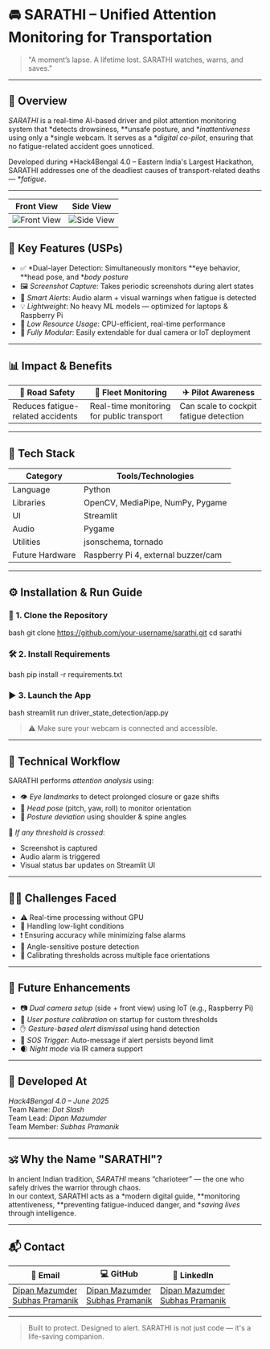 # 🚘 SARATHI – Unified Attention Monitoring for Transportation

> "A moment’s lapse. A lifetime lost. SARATHI watches, warns, and saves."

---

## 📍 Overview

*SARATHI* is a real-time AI-based driver and pilot attention monitoring system that *detects drowsiness, **unsafe posture, and **inattentiveness* using only a *single webcam. It serves as a **digital co-pilot*, ensuring that no fatigue-related accident goes unnoticed.

Developed during *Hack4Bengal 4.0 – Eastern India's Largest Hackathon, SARATHI addresses one of the deadliest causes of transport-related deaths — **fatigue*.

---
| Front View | Side View |
|--------|---------|
| ![Front View](https://github.com/user-attachments/assets/8fb8087d-81d5-4952-8b27-e60a220ff531) | ![Side View](https://github.com/user-attachments/assets/dabc7f94-fc47-4cf0-96ac-bd456423ebba) |



## 🚀 Key Features (USPs)

- ✅ *Dual-layer Detection: Simultaneously monitors **eye behavior, **head pose, and **body posture*  
- 🖼 *Screenshot Capture*: Takes periodic screenshots during alert states  
- 📣 *Smart Alerts*: Audio alarm + visual warnings when fatigue is detected  
- 💡 *Lightweight*: No heavy ML models — optimized for laptops & Raspberry Pi  
- 🔋 *Low Resource Usage*: CPU-efficient, real-time performance  
- 🔧 *Fully Modular*: Easily extendable for dual camera or IoT deployment

---

## 📊 Impact & Benefits

| 🚗 Road Safety | 🚌 Fleet Monitoring | ✈ Pilot Awareness |
|----------------|---------------------|--------------------|
| Reduces fatigue-related accidents | Real-time monitoring for public transport | Can scale to cockpit fatigue detection |

---

## 🧠 Tech Stack

| Category | Tools/Technologies |
|---------|-------------------|
| Language | Python |
| Libraries | OpenCV, MediaPipe, NumPy, Pygame |
| UI | Streamlit |
| Audio | Pygame |
| Utilities | jsonschema, tornado |
| Future Hardware | Raspberry Pi 4, external buzzer/cam |

---

## ⚙ Installation & Run Guide

### 🔄 1. Clone the Repository

bash
git clone https://github.com/your-username/sarathi.git
cd sarathi


### 🛠 2. Install Requirements

bash
pip install -r requirements.txt


### ▶ 3. Launch the App

bash
streamlit run driver_state_detection/app.py


> ⚠ Make sure your webcam is connected and accessible.

---

## 🧪 Technical Workflow

SARATHI performs *attention analysis* using:
- 👁 *Eye landmarks* to detect prolonged closure or gaze shifts
- 🧠 *Head pose* (pitch, yaw, roll) to monitor orientation
- 🧍 *Posture deviation* using shoulder & spine angles

🧠 *If any threshold is crossed*:
- Screenshot is captured
- Audio alarm is triggered
- Visual status bar updates on Streamlit UI

---

## 🧗‍♂ Challenges Faced

- ⚠ Real-time processing without GPU
- 🌙 Handling low-light conditions
- ❗ Ensuring accuracy while minimizing false alarms
- 📐 Angle-sensitive posture detection
- 🧠 Calibrating thresholds across multiple face orientations

---

## 🌱 Future Enhancements

- 📷 *Dual camera setup* (side + front view) using IoT (e.g., Raspberry Pi)
- 🧘 *User posture calibration* on startup for custom thresholds
- ✋ *Gesture-based alert dismissal* using hand detection
- 🚨 *SOS Trigger*: Auto-message if alert persists beyond limit
- 🌒 *Night mode* via IR camera support

---

## 🏁 Developed At

*Hack4Bengal 4.0 – June 2025*  
Team Name: *Dot Slash*  
Team Lead: *Dipan Mazumder*  
Team Member: *Subhas Pramanik*

---

## 🕉 Why the Name "SARATHI"?

In ancient Indian tradition, *SARATHI* means “charioteer” — the one who safely drives the warrior through chaos.  
In our context, SARATHI acts as a *modern digital guide, **monitoring attentiveness, **preventing fatigue-induced danger, and **saving lives* through intelligence.

---

## 📬 Contact

| 📧 Email | 💻 GitHub | 🔗 LinkedIn |
|----------|-----------|--------------|
| [Dipan Mazumder](mailto:dipanmazumder313@gmail.com)<br>[Subhas Pramanik ](mailto:subhaspramanik38@gmail.com) | [Dipan Mazumder](https://github.com/dipan313)<br>[Subhas Pramanik](https://github.com/subhas-pramanik-09) | [Dipan Mazumder](https://www.linkedin.com/in/dipan-mazumder-953453279/)<br>[Subhas Pramanik](https://www.linkedin.com/in/subhas-pramanik) |

---

> Built to protect. Designed to alert. SARATHI is not just code — it's a life-saving companion.
